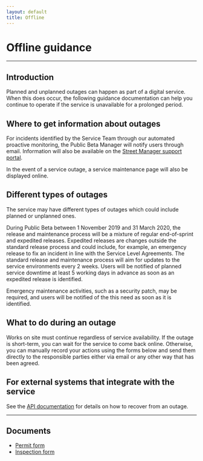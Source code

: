 ```yaml
---
layout: default
title: Offline
---
```

<h1 class="govuk-heading-xl">Offline guidance</h1>

<hr class="govuk-section-break govuk-section-break--xl govuk-section-break--visible">

<h2 class="govuk-heading-s">Introduction</h2>

<p class="govuk-body">
  Planned and unplanned outages can happen as part of a digital service. When this does occur, the following guidance documentation can help you continue to operate if the service is unavailable for a prolonged period.
</p>

<h2 class="govuk-heading-s">Where to get information about outages</h2>

<p class="govuk-body">
  For incidents identified by the Service Team through our automated proactive monitoring, the Public Beta Manager will notify users through email.  Information will also be available on the <a class="govuk-link" href="https://streetmanager.atlassian.net/servicedesk/customer/portal/1">Street Manager support portal</a>.
</p>

<p class="govuk-body">
  In the event of a service outage, a service maintenance page will also be displayed online.
</p>

<h2 class="govuk-heading-s">Different types of outages</h2>

<p class="govuk-body">
  The service may have different types of outages which could include planned or unplanned ones.
</p>

<p class="govuk-body">
  During Public Beta between 1 November 2019 and 31 March 2020, the release and maintenance process will be a mixture of regular end-of-sprint and expedited releases. Expedited releases are changes outside the standard release process and could include, for example, an emergency release to fix an incident in line with the Service Level Agreements. The standard release and maintenance process will aim for updates to the service environments every 2 weeks. Users will be notified of planned service downtime at least 5 working days in advance as soon as an expedited release is identified.
</p>

<p class="govuk-body">
  Emergency maintenance activities, such as a security patch, may be required, and users will be notified of the this need as soon as it is identified.
</p>


<h2 class="govuk-heading-s">What to do during an outage</h2>

<p class="govuk-body">
  Works on site must continue regardless of service availability. If the outage is short-term, you can wait for the service to come back online. Otherwise, you can manually record your actions using the forms below and send them directly to the responsible parties either via email or any other way that has been agreed.
</p>

<h2 class="govuk-heading-s">For external systems that integrate with the service</h2>

<p class="govuk-body">
  See the <a class="govuk-link" href="https://departmentfortransport.github.io/street-manager-docs/api-documentation/">API documentation</a> for details on how to recover from an outage.
</p>

<hr class="govuk-section-break govuk-section-break--xl govuk-section-break--visible">

<h2 class="govuk-heading-l">Documents</h2>

<ul class="govuk-list govuk-list--bullet">
  <li><a class="govuk-link" href="{{ site.baseurl }}/assets/files/offline/PERMIT-APPLICATION-INCLUDING-RESPONSES.pdf">Permit form</a></li>
  <li><a class="govuk-link" href="{{ site.baseurl }}/assets/files/offline/SM-InpectionForm-v2-AB.pdf">Inspection form</a></li>
</ul>
